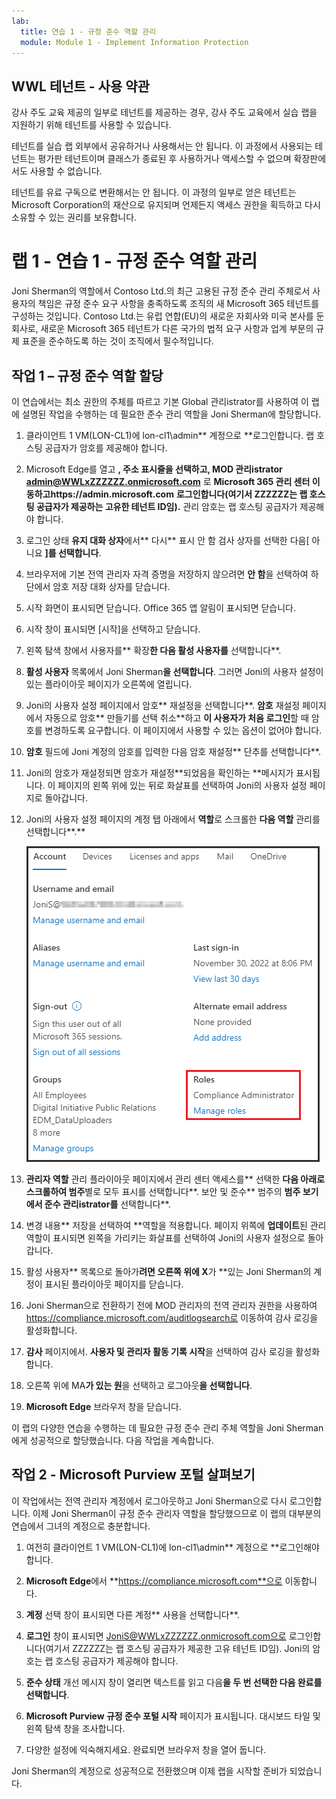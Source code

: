 ```yaml
---
lab:
  title: 연습 1 - 규정 준수 역할 관리
  module: Module 1 - Implement Information Protection
---
```

## WWL 테넌트 - 사용 약관

강사 주도 교육 제공의 일부로 테넌트를 제공하는 경우, 강사 주도 교육에서 실습 랩을 지원하기 위해 테넌트를 사용할 수 있습니다.

테넌트를 실습 랩 외부에서 공유하거나 사용해서는 안 됩니다. 이 과정에서 사용되는 테넌트는 평가판 테넌트이며 클래스가 종료된 후 사용하거나 액세스할 수 없으며 확장판에서도 사용할 수 없습니다.

테넌트를 유료 구독으로 변환해서는 안 됩니다. 이 과정의 일부로 얻은 테넌트는 Microsoft Corporation의 재산으로 유지되며 언제든지 액세스 권한을 획득하고 다시 소유할 수 있는 권리를 보유합니다.

# 랩 1 - 연습 1 - 규정 준수 역할 관리

Joni Sherman의 역할에서 Contoso Ltd.의 최근 고용된 규정 준수 관리 주체로서 사용자의 책임은 규정 준수 요구 사항을 충족하도록 조직의 새 Microsoft 365 테넌트를 구성하는 것입니다. Contoso Ltd.는 유럽 연합(EU)의 새로운 자회사와 미국 본사를 둔 회사로, 새로운 Microsoft 365 테넌트가 다른 국가의 법적 요구 사항과 업계 부문의 규제 표준을 준수하도록 하는 것이 조직에서 필수적입니다.

## 작업 1 – 규정 준수 역할 할당

이 연습에서는 최소 권한의 주체를 따르고 기본 Global 관리istrator를 사용하여 이 랩에 설명된 작업을 수행하는 데 필요한 준수 관리 역할을 Joni Sherman에 할당합니다.

1. 클라이언트 1 VM(LON-CL1)에 lon-cl1\admin** 계정으로 **로그인합니다. 랩 호스팅 공급자가 암호를 제공해야 합니다.

1. Microsoft Edge를 열고 **, 주소 표시줄을 선택하고, MOD 관리istrator admin@WWLxZZZZZZ.onmicrosoft.com** 로 **Microsoft 365 관리 센터 이동하고https://admin.microsoft.com** **로그인합니다(여기서 ZZZZZZ는 랩 호스팅 공급자가 제공하는 고유한 테넌트 ID임).** 관리 암호는 랩 호스팅 공급자가 제공해야 합니다.

1. 로그인 상태 **유지 대화 상자**에서** 다시** 표시 안 함 검사 상자를 선택한 다음[ 아니요 **]를 선택합니다**.

1. 브라우저에 기본 전역 관리자 자격 증명을 저장하지 않으려면 **안 함**을 선택하여 하단에서 암호 저장 대화 상자를 닫습니다.

1. 시작 화면이 표시되면 닫습니다. Office 365 앱 알림이 표시되면 닫습니다.

1. 시작 창이 표시되면 [시작]을 선택하고 닫습니다.

1. 왼쪽 탐색 창에서 사용자를** 확장**한 다음 활성 사용자를** 선택합니다**.

1. **활성 사용자** 목록에서 Joni Sherman**을 선택합니다**. 그러면 Joni의 사용자 설정이 있는 플라이아웃 페이지가 오른쪽에 열립니다.

1. Joni의 사용자 설정 페이지에서 암호** 재설정을 선택합니다**. **암호** 재설정 페이지에서 자동으로 암호** 만들기를 선택 취소**하고 **이 사용자가 처음 로그인**할 때 암호를 변경하도록 요구합니다. 이 페이지에서 사용할 수 있는 옵션이 없어야 합니다.

1. **암호** 필드에 Joni 계정의 암호를 입력한 다음 암호 재설정** 단추를 선택합니다**.

1. Joni의 암호가 재설정되면 암호가 재설정**되었음을 확인하는 **메시지가 표시됩니다. 이 페이지의 왼쪽 위에 있는 뒤로 화살표를 선택하여 Joni의 사용자 설정 페이지로 돌아갑니다.

1. Joni의 사용자 설정 페이지의 계정 탭 아래에서 **역할**로 스크롤한 **다음 역할** 관리를 선택합니다**.**

      ![역할 관리 옵션의 스크린샷](../Media/ManageRoles.png)

1. **관리자 역할** 관리 플라이아웃 페이지에서 관리 센터 액세스를** 선택한 **다음 아래로 스크롤하여 범주**별로 모두 표시를 선택합니다**. 보안 및 준수** 범주의 **범주 보기에서 준수 관리istrator를** 선택합니다**.

1. 변경 내용** 저장을 선택하여 **역할을 적용합니다. 페이지 위쪽에 **업데이트**된 관리 역할이 표시되면 왼쪽을 가리키는 화살표를 선택하여 Joni의 사용자 설정으로 돌아갑니다.

1. 활성 사용자** 목록으로 돌아가**려면 오른쪽 위에 X**가 **있는 Joni Sherman의 계정이 표시된 플라이아웃 페이지를 닫습니다.

1. Joni Sherman으로 전환하기 전에 MOD 관리자의 전역 관리자 권한을 사용하여 https://compliance.microsoft.com/auditlogsearch로 이동하여 감사 로깅을 활성화합니다.

1. **감사** 페이지에서. **사용자 및 관리자 활동 기록 시작**을 선택하여 감사 로깅을 활성화합니다.

1. 오른쪽 위에 MA**가 있는 원**을 선택하고 로그아웃**을 선택합니다**.

1. **Microsoft Edge** 브라우저 창을 닫습니다.

이 랩의 다양한 연습을 수행하는 데 필요한 규정 준수 관리 주체 역할을 Joni Sherman에게 성공적으로 할당했습니다. 다음 작업을 계속합니다.

## 작업 2 - Microsoft Purview 포털 살펴보기

이 작업에서는 전역 관리자 계정에서 로그아웃하고 Joni Sherman으로 다시 로그인합니다. 이제 Joni Sherman이 규정 준수 관리자 역할을 할당했으므로 이 랩의 대부분의 연습에서 그녀의 계정으로 충분합니다.

1. 여전히 클라이언트 1 VM(LON-CL1)에 lon-cl1\admin** 계정으로 **로그인해야 합니다.

1. **Microsoft Edge**에서 **https://compliance.microsoft.com**으로 이동합니다.

1. **계정** 선택 창이 표시되면 다른 계정** 사용을 선택합니다**.

1. **로그인** 창이 표시되면 JoniS@WWLxZZZZZZ.onmicrosoft.com으로 로그인합니다(여기서 ZZZZZZ는 랩 호스팅 공급자가 제공한 고유 테넌트 ID임).  Joni의 암호는 랩 호스팅 공급자가 제공해야 합니다.

1. **준수 상태** 개선 메시지 창이 열리면 텍스트를 읽고 다음**을 두 번 선택한 **다음 완료**를 선택합니다**. 

1. **Microsoft Purview 규정 준수 포털 시작** 페이지가 표시됩니다. 대시보드 타일 및 왼쪽 탐색 창을 조사합니다.

1. 다양한 설정에 익숙해지세요. 완료되면 브라우저 창을 열어 둡니다.

Joni Sherman의 계정으로 성공적으로 전환했으며 이제 랩을 시작할 준비가 되었습니다.
